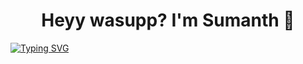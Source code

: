 ###

  
  
  <h1 align="center">Heyy wasupp? I'm Sumanth 🤙<width="30px"></h1>

[![Typing SVG](https://readme-typing-svg.herokuapp.com?font=Robot-Bold&size=30&color=330033&center=true&vCenter=true&width=900&height=110&lines=Data+Enthusiastic;Programmer;ML+Enthusiastic;Web+Designer;Tech-savvy+person+from+India)](https://git.io/typing-svg)
  
  
  
  

  
  
  
  
  
  
  
  
  
<!--<img align="right" alt="Coding" width="400" src="https://github.com/Ayushparikh-code/Ayushparikh-code/blob/main/coding-freak%20(1).gif">-->


<!--
**SumanthBajjuri07/SumanthBajjuri07** is a ✨ _special_ ✨ repository because its `README.md` (this file) appears on your GitHub profile.

Here are some ideas to get you started:

- 🔭 I’m currently working on ...
- 🌱 I’m currently learning ...
- 👯 I’m looking to collaborate on ...
- 🤔 I’m looking for help with ...
- 💬 Ask me about ...
- 📫 How to reach me: ...
- 😄 Pronouns: ...
- ⚡ Fun fact: ...
-->

  
